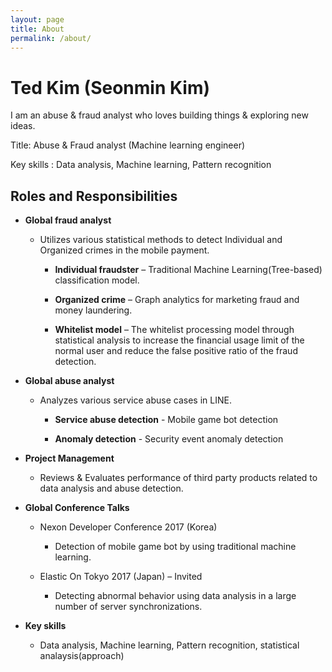 ```yaml
---
layout: page
title: About
permalink: /about/
---
```


# Ted Kim (Seonmin Kim)

I am an abuse & fraud analyst who loves building things & exploring new ideas.

Title: Abuse & Fraud analyst (Machine learning engineer) 

Key skills : Data analysis, Machine learning, Pattern recognition


## Roles and Responsibilities


- **Global fraud analyst**

    - Utilizes various statistical methods to detect Individual and Organized crimes in the mobile payment.
    
        - **Individual fraudster** – Traditional Machine Learning(Tree-based) classification model.
            
        - **Organized crime** – Graph analytics for marketing fraud and money laundering.
            
        - **Whitelist model** – The whitelist processing model through statistical analysis to increase the financial usage limit of the normal user and reduce the false positive ratio of the fraud detection.
      
- **Global abuse analyst**

   - Analyzes various service abuse cases in LINE.
        
        - **Service abuse detection** - Mobile game bot detection
        
        - **Anomaly detection** -  Security event anomaly detection

- **Project Management**
    
    - Reviews & Evaluates performance of third party products related to data analysis and abuse detection.

- **Global Conference Talks**
    
    - Nexon Developer Conference 2017 (Korea)
        
        - Detection of mobile game bot by using traditional machine learning. 
      
    - Elastic On Tokyo 2017 (Japan) – Invited 
    
        - Detecting abnormal behavior using data analysis in a large number of server synchronizations.


- **Key skills** 

    - Data analysis, Machine learning, Pattern recognition, statistical analaysis(approach)

